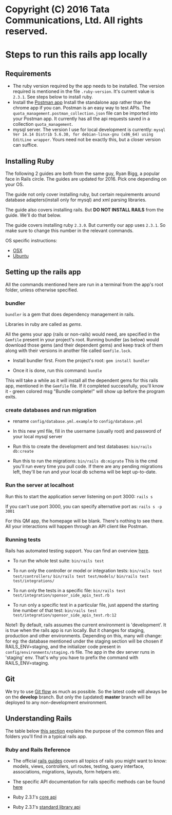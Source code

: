 # Copyright (C) 2016 Tata Communications, Ltd. All rights reserved. 

# Steps to run this rails app locally


## Requirements
* The ruby version required by the app needs to be installed. The version required is mentioned in the file `.ruby-version`. It's current value is `2.3.1`. See steps below to install ruby.
* Install the [Postman app](https://www.getpostman.com/) Install the standalone app rather than the chrome app if you can.
Postman is an easy way to test APIs. The `quota_management.postman_collection.json` file can be imported into your Postman app. It currently has all the api requests saved in a collection `quota_management`.
* mysql server. The version I use for local development is currently: `mysql  Ver 14.14 Distrib 5.6.30, for debian-linux-gnu (x86_64) using  EditLine wrapper`. Yours need not be exactly this, but a closer version can suffice.


## Installing Ruby

The following 2 guides are both from the same guy, Ryan Bigg, a popular face in Rails circle.
The guides are updated for 2016. Pick one depending on your OS.

The guide not only cover installing ruby, but certain requirements around database adapters(install only for mysql) and xml parsing libraries.

The guide also covers installing rails. But **DO NOT INSTALL RAILS** from the guide. We'll do that below.

The guide covers installing ruby `2.3.0`. But currently our app uses `2.3.1`. So make sure to change this number in the relevant commands.

OS specific instructions:

* [OSX](http://ryanbigg.com/2015/06/mac-os-x-ruby-ruby-install-chruby-and-you/)
* [Ubuntu](http://ryanbigg.com/2014/10/ubuntu-ruby-ruby-install-chruby-and-you/)


## Setting up the rails app
All the commands mentioned here are run in a terminal from the app's root folder, unless otherwise specified.

### bundler
`bundler` is a gem that does dependency management in rails.

Libraries in ruby are called as *gems*.

All the gems your app (rails or non-rails) would need, are specified in the `Gemfile` present in your project's root. Running bundler (as below) would download those gems (and their dependent gems) and keep track of them along with their versions in another file called `Gemfile.lock`.

* Install bundler first. From the project's root:
`gem install bundler`

* Once it is done, run this command:
`bundle`

This will take a while as it will install all the dependent gems for this rails app, mentioned in the `Gemfile` file. If it completed successfully, you'll know it - green colored msg "Bundle complete!" will show up before the program exits.

### create databases and run migration
* rename `config/database.yml.example` to `config/database.yml`

* In this new yml file, fill in the username (usually root) and password of your local mysql server

* Run this to create the development and test databases:
`bin/rails db:create`

* Run this to run the migrations:
`bin/rails db:migrate`
This is the cmd you'll run every time you pull code. If there are any pending migrations left, they'll be run and your local db schema will be kept up-to-date.

### Run the server at localhost
 Run this to start the application server listening on port 3000:
`rails s`

If you can't use port 3000, you can specify alternative port as:
`rails s -p 3001`

For this QM app, the homepage will be blank. There's nothing to see there. All your interactions will happen through an API client like Postman.

### Running tests
Rails has automated testing support. You can find an overview [here](http://guides.rubyonrails.org/v4.2/testing.html).

* To run the whole test suite:
`bin/rails test`

* To run only the controller or model or integration tests:
`bin/rails test test/controllers/`
`bin/rails test test/models/`
`bin/rails test test/integrations/`

* To run only the tests in a specific file:
`bin/rails test test/integration/sponsor_side_apis_test.rb`

* To run only a specific test in a particular file, just append the starting line number of that test:
`bin/rails test test/integration/sponsor_side_apis_test.rb:12`

Note1: By default, rails assumes the current environment is 'development'. It is true when the rails app is run locally.
But it changes for staging, production and other environments. Depending on this, many will change: for eg: the database mentioned under the staging section will be chosen if RAILS_ENV=staging, and the initializer code present in `config/environments/staging.rb` file.
The app in the dev server runs in 'staging' env. That's why you have to prefix the command with RAILS_ENV=staging.



## Git
We try to use [Git flow](http://danielkummer.github.io/git-flow-cheatsheet/) as much as possible. So the latest code will always be on the **develop** branch. But only the (updated) **master** branch will be deployed to any non-development environment.

## Understanding Rails
The table below [this section](http://guides.rubyonrails.org/v4.2/getting_started.html#creating-the-blog-application) explains the purpose of the common files and folders you'll find in a typical rails app.

### Ruby and Rails Reference
* The official [rails guides](http://guides.rubyonrails.org/index.html) covers all topics of rails you might want to know: models, views, controllers, url routes, testing, query interface, associations, migrations, layouts, form helpers etc.

* The specific API documentation for rails specific methods can be found [here](http://api.rubyonrails.org/)

* Ruby 2.3.1's [core api](http://ruby-doc.org/core-2.3.1/)

* Ruby 2.3.1's [standard library api](http://ruby-doc.org/stdlib-2.3.1/)
